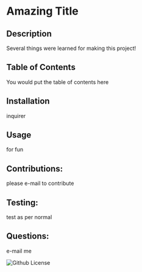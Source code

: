 # Amazing Title	 
  ## Description
  Several things were learned for making this project!
  ## Table of Contents
  You would put the table of contents here
  ## Installation
  inquirer
  ## Usage
  for fun
  ## Contributions:
  please e-mail to contribute
  ## Testing:
   test as per normal
  ## Questions:
  e-mail me

  
  ![Github License](https://img.shields.io/badge/license-MIT-blue.svg)